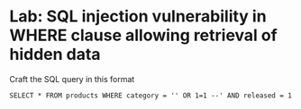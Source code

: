 # Lab: SQL injection vulnerability in WHERE clause allowing retrieval of hidden data

Craft the SQL query in this format 

    SELECT * FROM products WHERE category = '' OR 1=1 --' AND released = 1


